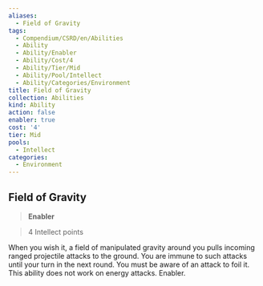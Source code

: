 ```yaml
---
aliases:
  - Field of Gravity
tags:
  - Compendium/CSRD/en/Abilities
  - Ability
  - Ability/Enabler
  - Ability/Cost/4
  - Ability/Tier/Mid
  - Ability/Pool/Intellect
  - Ability/Categories/Environment
title: Field of Gravity
collection: Abilities
kind: Ability
action: false
enabler: true
cost: '4'
tier: Mid
pools:
  - Intellect
categories:
  - Environment
---
```

## Field of Gravity    
>**Enabler**    
>4 Intellect points  
    
When you wish it, a field of manipulated gravity around you pulls incoming ranged projectile attacks to the ground. You are immune to such attacks until your turn in the next round. You must be aware of an attack to foil it. This ability does not work on energy attacks. Enabler.